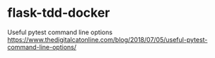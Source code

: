 # flask-tdd-docker

Useful pytest command line options
https://www.thedigitalcatonline.com/blog/2018/07/05/useful-pytest-command-line-options/